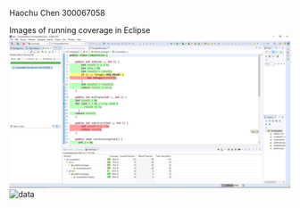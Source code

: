 Haochu Chen
300067058

Images of running coverage in Eclipse
![comp](img/comp.png)
![data](img/data.png)

